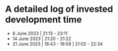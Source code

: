 # A detailed log of invested development time

* 6 June 2023 | 21:13 - 23:11
* 14 June 2023 | 21:20 - 21:22
* 21 June 2023 | 18:43 - 19:08 | 21:02 - 22:34
